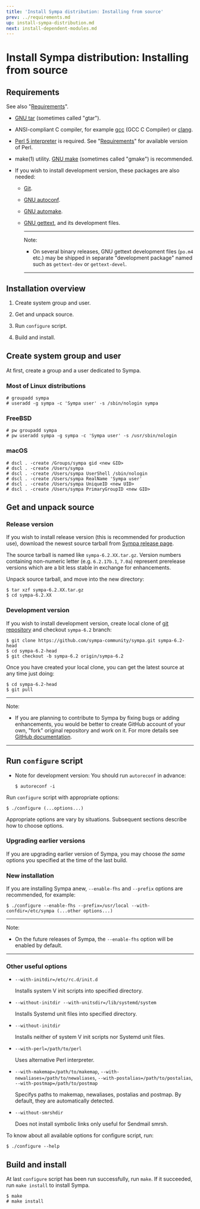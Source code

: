 ```yaml
---
title: 'Install Sympa distribution: Installing from source'
prev: ../requirements.md
up: install-sympa-distribution.md
next: install-dependent-modules.md
---
```


Install Sympa distribution: Installing from source
==================================================

Requirements
------------

See also "[Requirements](../requirements.md)".

  * [GNU tar](https://www.gnu.org/software/tar/) (sometimes called "gtar").

  * ANSI-compliant C compiler,
    for example [gcc](https://gcc.gnu.org/) (GCC C Compiler)
    or [clang](https://clang.llvm.org/).

  * [Perl 5 interpreter](https://www.perl.org/get.html) is required.
    See "[Requirements](../requirements.md)" for available version of Perl.

  * make(1) utility. [GNU make](https://www.gnu.org/software/make/)
    (sometimes called "gmake") is recommended.

  * If you wish to install development version, these packages are also
    needed:

      - [Git](https://git-scm.com/downloads).
      - [GNU autoconf](https://www.gnu.org/software/autoconf/).
      - [GNU automake](https://www.gnu.org/software/automake/).
      - [GNU gettext](https://www.gnu.org/software/gettext/), and its development
        files.

        ----
        Note:

          * On several binary releases, GNU gettext development files
            (``po.m4`` etc.) may be shipped in separate "development package"
            named such as ``gettext-dev`` or ``gettext-devel``.

        ----

Installation overview
---------------------

  1. Create system group and user.

  2. Get and unpack source.

  3. Run ``configure`` script.

  4. Build and install.

Create system group and user
----------------------------

At first, create a group and a user dedicated to Sympa.

### Most of Linux distributions

```
# groupadd sympa
# useradd -g sympa -c 'Sympa user' -s /sbin/nologin sympa
```

### FreeBSD

```
# pw groupadd sympa
# pw useradd sympa -g sympa -c 'Sympa user' -s /usr/sbin/nologin
```

### macOS

```
# dscl . -create /Groups/sympa gid <new GID>
# dscl . -create /Users/sympa
# dscl . -create /Users/sympa UserShell /sbin/nologin
# dscl . -create /Users/sympa RealName 'Sympa user'
# dscl . -create /Users/sympa UniqueID <new UID>
# dscl . -create /Users/sympa PrimaryGroupID <new GID>
```

Get and unpack source
---------------------

### Release version

If you wish to install release version
(this is recommended for production use),
download the newest source tarball from
[Sympa release page](https://github.com/sympa-community/sympa/releases).

The source tarball is named like ``sympa-6.2.XX.tar.gz``.  Version numbers
containing non-numeric letter (e.g. ``6.2.17b.1``, ``7.0a``) represent
prerelease versions which are a bit less stable in exchange for enhancements.

Unpack source tarball, and move into the new directory:
```
$ tar xzf sympa-6.2.XX.tar.gz
$ cd sympa-6.2.XX
```

### Development version

If you wish to install development version, create local clone of
[git repository](https://github.com/sympa-community/sympa.git) and checkout
``sympa-6.2`` branch:
```
$ git clone https://github.com/sympa-community/sympa.git sympa-6.2-head
$ cd sympa-6.2-head
$ git checkout -b sympa-6.2 origin/sympa-6.2
```
Once you have created your local clone, you can get the latest source at any
time just doing:
```
$ cd sympa-6.2-head
$ git pull
```

----
Note:

  * If you are planning to contribute to Sympa by fixing bugs or adding
    enhancements, you would be better to create GitHub account of your own,
    "fork" original repository and work on it.  For more details see
    [GitHub documentation](https://help.github.com/articles/fork-a-repo/).

----

Run ``configure`` script
------------------------

  * Note for development version: You should run ``autoreconf`` in advance:
    ```
    $ autoreconf -i
    ```

Run ``configure`` script with appropriate options:
```
$ ./configure (...options...)
```

Appropriate options are vary by situations.
Subsequent sections describe how to choose options.

### Upgrading earlier versions

If you are upgrading earlier version of Sympa, you may choose _the same_ options you specified at the time of the last build.

### New installation

If you are installing Sympa anew, ``--enable-fhs`` and ``--prefix`` options are recommended, for example:
```
$ ./configure --enable-fhs --prefix=/usr/local --with-confdir=/etc/sympa (...other options...)
```

----
Note:

  * On the future releases of Sympa, the ``--enable-fhs`` option will be
    enabled by default.

----

### Other useful options

  - ``--with-initdir=/etc/rc.d/init.d``

    Installs system V init scripts into specified directory.

  - ``--without-initdir --with-unitsdir=/lib/systemd/system``

    Installs Systemd unit files into specified directory.

  - ``--without-initdir``

    Installs neither of system V init scripts nor Systemd unit files.

  - ``--with-perl=/path/to/perl``

    Uses alternative Perl interpreter.

  - ``--with-makemap=/path/to/makemap``,
    ``--with-newaliases=/path/to/newaliases``,
    ``--with-postalias=/path/to/postalias``,
    ``--with-postmap=/path/to/postmap``

    Specifys paths to makemap, newaliases, postalias and postmap.
    By default, they are automatically detected.

  - ``--without-smrshdir``

    Does not install symbolic links only useful for Sendmail smrsh.

To know about all available options for configure script, run:
```
$ ./configure --help
```

Build and install
-----------------

At last ``configure`` script has been run successfully, run ``make``.
If it succeeded, run ``make install`` to install Sympa.
```
$ make
# make install
```

